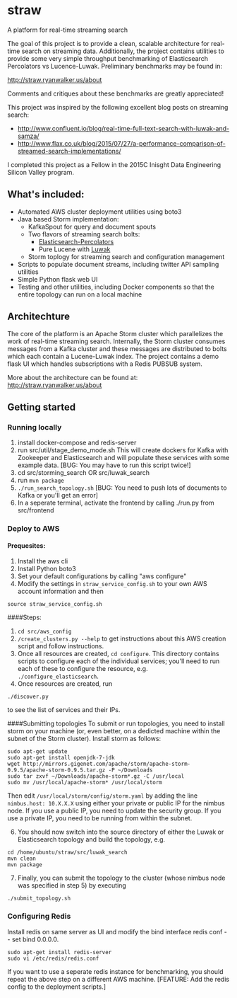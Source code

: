 # straw
A platform for real-time streaming search

The goal of this project is to provide a clean, scalable architecture for real-time search on streaming data.  Additionally, the project contains utilities to provide some very simple throughput benchmarking of Elasticsearch Percolators vs Lucence-Luwak.  Preliminary benchmarks may be found in:

http://straw.ryanwalker.us/about

Comments and critiques about these benchmarks are greatly appreciated!

This project was inspired by the following excellent blog posts on streaming search: 
- http://www.confluent.io/blog/real-time-full-text-search-with-luwak-and-samza/
- http://www.flax.co.uk/blog/2015/07/27/a-performance-comparison-of-streamed-search-implementations/

I completed this project as a Fellow in the 2015C Inisght Data Engineering Silicon Valley program.

## What's included:
- Automated AWS cluster deployment utilities using boto3
- Java based Storm implementation:
  - KafkaSpout for query and document spouts
  - Two flavors of streaming search bolts:
    - [Elasticsearch-Percolators](https://www.elastic.co/guide/en/elasticsearch/reference/current/search-percolate.html)
    - Pure Lucene with [Luwak](https://github.com/flaxsearch/luwak)
  - Storm toplogy for streaming search and configuration management
- Scripts to populate document streams, including twitter API sampling utilities
- Simple Python flask web UI
- Testing and other utilities, including Docker components so that the entire topology can run on a local machine

## Architechture
The core of the platform is an Apache Storm cluster which parallelizes the work of real-time streaming search.  Internally, the Storm cluster consumes messages from a Kafka cluster and these messages are distributed to bolts which each contain a Lucene-Luwak index.  The project contains a demo flask UI which handles subscriptions with a Redis PUBSUB system.

More about the architecture can be found at:
http://straw.ryanwalker.us/about

## Getting started
### Running locally
1. install docker-compose and redis-server
2. run src/util/stage_demo_mode.sh  This will create dockers for Kafka with Zookeeper and Elasticsearch and will populate these services with some example data.  [BUG: You may have to run this script twice!]
3. cd src/storming_search OR src/luwak_search
4. run `mvn package`
5. `./run_search_topology.sh` [BUG: You need to push lots of documents to Kafka or you'll get an error]
6. In a seperate terminal, activate the frontend by calling ./run.py from src/frontend

### Deploy to AWS
#### Prequesites:

1. Install the aws cli
2. Install Python boto3
3. Set your default configurations by calling "aws configure"
4. Modify the settings in `straw_service_config.sh` to your own AWS account information and then
```
source straw_service_config.sh
```

####Steps:

1. `cd src/aws_config`
2. `/create_clusters.py --help` to get instructions about this AWS creation script and follow instructions.
3. Once all resources are created, `cd configure`. This directory contains scripts to configure each of the individual services; you'll need to run each of these to configure the resource, e.g. `./configure_elasticsearch`.
4. Once resources are created, run
```
./discover.py
```
to see the list of services and their IPs.

####Submitting topologies
To submit or run topologies, you need to install storm on your machine (or, even better, on a dedicted machine within the subnet of the Storm cluster).  Install storm as follows:
```
sudo apt-get update
sudo apt-get install openjdk-7-jdk
wget http://mirrors.gigenet.com/apache/storm/apache-storm-0.9.5/apache-storm-0.9.5.tar.gz -P ~/Downloads
sudo tar zxvf ~/Downloads/apache-storm*.gz -C /usr/local
sudo mv /usr/local/apache-storm* /usr/local/storm
```
Then edit `/usr/local/storm/config/storm.yaml` by adding the line
```nimbus.host: 10.X.X.X```
using either your private or public IP for the nimbus node. If you use a public IP, you need to update the security group.  If you use a private IP, you need to be running from within the subnet.

6. You should now switch into the source directory of either the Luwak or Elasticsearch topology and build the topology, e.g.
```
cd /home/ubuntu/straw/src/luwak_search
mvn clean
mvn package
```
7. Finally, you can submit the topology to the cluster (whose nimbus node was specified in step 5) by executing
```
./submit_topology.sh
```


### Configuring Redis
Install redis on same server as UI and modify the bind interface redis conf -- set bind 0.0.0.0.
```
sudo apt-get install redis-server
sudo vi /etc/redis/redis.conf
```
If you want to use a seperate redis instance for benchmarking, you should repeat the above step on a different AWS machine.  [FEATURE: Add the redis config to the deployment scripts.]


